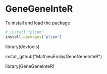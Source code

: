 # GeneGeneInteR

To install and load the package

```ruby
# install "plspm"
install.packages("plspm") 
```

 library(devtools)
 
 install_github("MathieuEmily/GeneGeneInteR")
 
 library(GeneGeneInteR)
